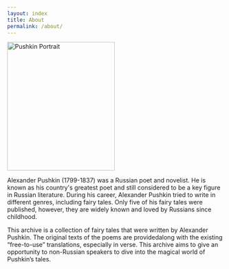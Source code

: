 ```yaml
---
layout: index
title: About
permalink: /about/
---
```



<img src="https://upload.wikimedia.org/wikipedia/commons/thumb/5/56/Kiprensky_Pushkin.jpg/540px-Kiprensky_Pushkin.jpg" alt="Pushkin Portrait" width="250" height="300">


Alexander Pushkin (1799-1837) was a Russian poet and novelist. He is known as his country's greatest poet and still considered to be a key figure in Russian literature. During his career, Alexander Pushkin tried to write in different genres, including fairy tales. Only five of his fairy tales were published, however, they are widely known and loved by Russians since childhood.

This archive is a collection of fairy tales that were written by Alexander Pushkin. The original texts of the poems are providedalong with the existing “free-to-use” translations, especially in verse. This archive aims to give an opportunity to non-Russian speakers to dive into the magical world of Pushkin’s tales.   
